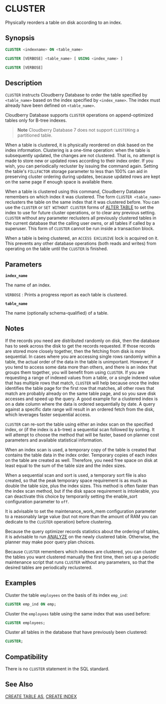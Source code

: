 # CLUSTER

Physically reorders a table on disk according to an index. 

## Synopsis

```sql
CLUSTER <indexname> ON <table_name>

CLUSTER [VERBOSE] <table_name> [ USING <index_name> ]

CLUSTER [VERBOSE]
```

## Description

`CLUSTER` instructs Cloudberry Database to order the table specified by `<table_name>` based on the index specified by `<index_name>`. The index must already have been defined on `<table_name>`.

Cloudberry Database supports `CLUSTER` operations on append-optimized tables only for B-tree indexes.

> **Note** Cloudberry Database 7 does not support `CLUSTER`ing a partitioned table.

When a table is clustered, it is physically reordered on disk based on the index information. Clustering is a one-time operation: when the table is subsequently updated, the changes are not clustered. That is, no attempt is made to store new or updated rows according to their index order. If you wish, you can periodically recluster by issuing the command again. Setting the table's `FILLFACTOR` storage parameter to less than 100% can aid in preserving cluster ordering during updates, because updated rows are kept on the same page if enough space is available there.

When a table is clustered using this command, Cloudberry Database remembers on which index it was clustered. The form `CLUSTER <table_name>` reclusters the table on the same index that it was clustered before. You can use the `CLUSTER` or `SET WITHOUT CLUSTER` forms of [ALTER TABLE](/docs/sql-statements/sql-stmt-alter-table.md) to set the index to use for future cluster operations, or to clear any previous setting. `CLUSTER` without any parameter reclusters all previously clustered tables in the current database that the calling user owns, or all tables if called by a superuser. This form of `CLUSTER` cannot be run inside a transaction block.

When a table is being clustered, an `ACCESS EXCLUSIVE` lock is acquired on it. This prevents any other database operations (both reads and writes) from operating on the table until the `CLUSTER` is finished.

## Parameters

**`index_name`**

The name of an index.

`VERBOSE`
:   Prints a progress report as each table is clustered.

**`table_name`**

The name (optionally schema-qualified) of a table.

## Notes

If the records you need are distributed randomly on disk, then the database has to seek across the disk to get the records requested. If those records are stored more closely together, then the fetching from disk is more sequential. In cases where you are accessing single rows randomly within a table, the actual order of the data in the table is unimportant. However, if you tend to access some data more than others, and there is an index that groups them together, you will benefit from using `CLUSTER`. If you are requesting a range of indexed values from a table, or a single indexed value that has multiple rows that match, `CLUSTER` will help because once the index identifies the table page for the first row that matches, all other rows that match are probably already on the same table page, and so you save disk accesses and speed up the query. A good example for a clustered index is on a date column where the data is ordered sequentially by date. A query against a specific date range will result in an ordered fetch from the disk, which leverages faster sequential access.

`CLUSTER` can re-sort the table using either an index scan on the specified index, or (if the index is a b-tree) a sequential scan followed by sorting. It will attempt to choose the method that will be faster, based on planner cost parameters and available statistical information.

When an index scan is used, a temporary copy of the table is created that contains the table data in the index order. Temporary copies of each index on the table are created as well. Therefore, you need free space on disk at least equal to the sum of the table size and the index sizes.

When a sequential scan and sort is used, a temporary sort file is also created, so that the peak temporary space requirement is as much as double the table size, plus the index sizes. This method is often faster than the index scan method, but if the disk space requirement is intolerable, you can deactivate this choice by temporarily setting the enable_sort configuration parameter to `off`.

It is advisable to set the maintenance_work_mem configuration parameter to a reasonably large value (but not more than the amount of RAM you can dedicate to the `CLUSTER` operation) before clustering.

Because the query optimizer records statistics about the ordering of tables, it is advisable to run [ANALYZE](/docs/sql-statements/sql-stmt-analyze.md) on the newly clustered table. Otherwise, the planner may make poor query plan choices.

Because `CLUSTER` remembers which indexes are clustered, you can cluster the tables you want clustered manually the first time, then set up a periodic maintenance script that runs `CLUSTER` without any parameters, so that the desired tables are periodically reclustered.

## Examples

Cluster the table `employees` on the basis of its index `emp_ind`:

```sql
CLUSTER emp_ind ON emp;
```

Cluster the `employees` table using the same index that was used before:

```sql
CLUSTER employees;
```

Cluster all tables in the database that have previously been clustered:

```sql
CLUSTER;
```

## Compatibility

There is no `CLUSTER` statement in the SQL standard.

## See Also

[CREATE TABLE AS](/docs/sql-statements/sql-stmt-create-table-as.md), [CREATE INDEX](/docs/sql-statements/sql-stmt-create-index.md)



